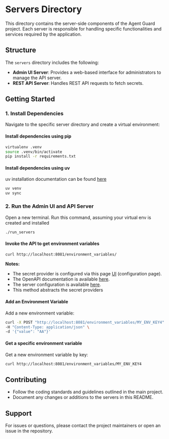# Servers Directory

This directory contains the server-side components of the Agent Guard project. Each server is responsible for handling specific functionalities and services required by the application.

## Structure

The `servers` directory includes the following:

- **Admin UI Server**: Provides a web-based interface for administrators to manage the API server.
- **REST API Server**: Handles REST API requests to fetch secrets.

## Getting Started

### 1. Install Dependencies
Navigate to the specific server directory and create a virtual environment:

#### Install dependencies using pip
```bash
virtualenv .venv
source .venv/bin/activate 
pip install -r requirements.txt 
```

#### Install dependencies using uv

uv installation documentation can be found [here](https://docs.astral.sh/uv/getting-started/installation/)

```bash
uv venv
uv sync
```

### 2. Run the Admin UI and API Server
Open a new terminal.
Run this command, assuming your virtual env is created and installed
```bash
./run_servers
```

#### Invoke the API to get environment variables
```bash
curl http://localhost:8081/environment_variables/
```

**Notes:**
- The secret provider is configured via this page [UI](http://localhost:8080) (configuration page).
- The OpenAPI documentation is available [here](http://localhost:8081/docs).
- The server configuration is available [here](http://localhost:8081/config).
- This method abstracts the secret providers

#### Add an Environment Variable
Add a new environment variable:
```bash
curl -X POST "http://localhost:8081/environment_variables/MY_ENV_KEY4" \
-H "Content-Type: application/json" \
-d '{"value": "AA"}'
```

#### Get a specific environment variable
Get a new environment variable by key:
```bash
curl http://localhost:8081/environment_variables/MY_ENV_KEY4
```

## Contributing

- Follow the coding standards and guidelines outlined in the main project.
- Document any changes or additions to the servers in this README.

## Support

For issues or questions, please contact the project maintainers or open an issue in the repository.